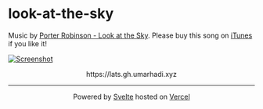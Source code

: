 # look-at-the-sky

Music by [Porter Robinson - Look at the Sky](https://www.youtube.com/watch?v=TJBh_hj6DzE). Please buy this song on [iTunes](https://music.apple.com/id/album/look-at-the-sky/1550626757?i=1550626760) if you like it!

[![Screenshot](https://ik.imagekit.io/umarhadi/goldenhour/Screen_Shot_2021-04-11_at_23.18.29_GmOx9H0Dd.png)](https://lats.gh.umarhadi.xyz)

<p align="center">
  https://lats.gh.umarhadi.xyz
</p>

---

<div align="center">

Powered by [Svelte](https://svelte.dev) hosted on [Vercel](https://vercel.com)
